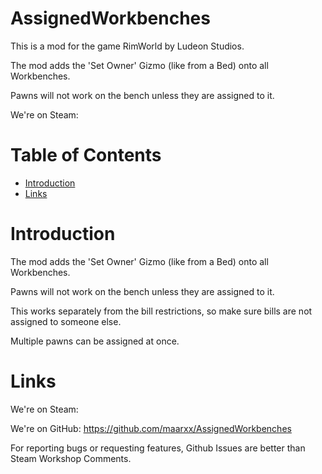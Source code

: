 # AssignedWorkbenches

This is a mod for the game RimWorld by Ludeon Studios.

The mod adds the 'Set Owner' Gizmo (like from a Bed) onto all Workbenches.

Pawns will not work on the bench unless they are assigned to it.

We're on Steam: 

# Table of Contents

* [Introduction](#introduction)
* [Links](#links)

# Introduction

The mod adds the 'Set Owner' Gizmo (like from a Bed) onto all Workbenches.

Pawns will not work on the bench unless they are assigned to it.

This works separately from the bill restrictions, so make sure bills are not assigned to someone else.

Multiple pawns can be assigned at once.

# Links

We're on Steam: 

We're on GitHub: https://github.com/maarxx/AssignedWorkbenches

For reporting bugs or requesting features, Github Issues are better than Steam Workshop Comments.
